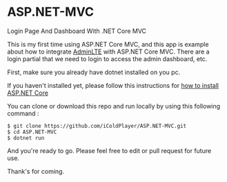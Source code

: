 # ASP.NET-MVC
Login Page And Dashboard With .NET Core MVC

This is my first time using ASP.NET Core MVC, and this app is example about how to integrate [AdminLTE](https://adminlte.io) with ASP.NET Core MVC. There are a login partial that we need to login to access the admin dashboard, etc.


First, make sure you already have dotnet installed on you pc.

If you haven't installed yet, please follow this instructions for [how to install ASP.NET Core](https://dev.notnoob.com/cara-install-asp.net-pada-linux/) 

You can clone or download this repo and run locally by using this following command :
```
$ git clone https://github.com/iColdPlayer/ASP.NET-MVC.git
$ cd ASP.NET-MVC
$ dotnet run
```
And you're ready to go.
Please feel free to edit or pull request for future use.

Thank's for coming.
